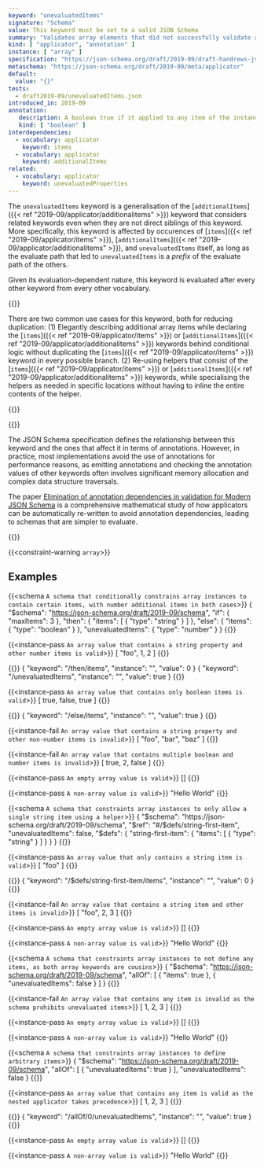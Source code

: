 ```yaml
---
keyword: "unevaluatedItems"
signature: "Schema"
value: This keyword must be set to a valid JSON Schema
summary: "Validates array elements that did not successfully validate against other standard array applicators."
kind: [ "applicator", "annotation" ]
instance: [ "array" ]
specification: "https://json-schema.org/draft/2019-09/draft-handrews-json-schema-02#rfc.section.9.3.1.3"
metaschema: "https://json-schema.org/draft/2019-09/meta/applicator"
default:
  value: "{}"
tests:
  - draft2019-09/unevaluatedItems.json
introduced_in: 2019-09
annotation:
   description: A boolean true if it applied to any item of the instance
   kind: [ "boolean" ]
interdependencies:
  - vocabulary: applicator
    keyword: items
  - vocabulary: applicator
    keyword: additionalItems
related:
  - vocabulary: applicator
    keyword: unevaluatedProperties
---
```


The `unevaluatedItems` keyword is a generalisation of the
[`additionalItems`]({{< ref "2019-09/applicator/additionalitems" >}}) keyword
that considers related keywords even when they are not direct siblings of this
keyword. More specifically, this keyword is affected by occurences of
[`items`]({{< ref "2019-09/applicator/items" >}}), [`additionalItems`]({{< ref
"2019-09/applicator/additionalitems" >}}), and `unevaluatedItems` itself, as
long as the evaluate path that led to `unevaluatedItems` is a _prefix_ of the
evaluate path of the others.

Given its evaluation-dependent nature, this keyword is evaluated after every
other keyword from every other vocabulary.

{{<best-practice>}}

There are two common use cases for this keyword, both for reducing duplication:
(1) Elegantly describing additional array items while declaring the [`items`]({{<
ref "2019-09/applicator/items" >}}) or [`additionalItems`]({{< ref
"2019-09/applicator/additionalitems" >}}) keywords behind conditional logic
without duplicating the [`items`]({{< ref "2019-09/applicator/items" >}})
keyword in every possible branch. (2) Re-using helpers that consist of the
[`items`]({{< ref "2019-09/applicator/items" >}}) or [`additionalItems`]({{< ref
"2019-09/applicator/additionalitems" >}}) keywords, while specialising the
helpers as needed in specific locations without having to inline the entire
contents of the helper.

{{</best-practice>}}

{{<learning-more>}}

The JSON Schema specification defines the relationship between this keyword and
the ones that affect it in terms of annotations. However, in practice, most
implementations avoid the use of annotations for performance reasons, as
emitting annotations and checking the annotation values of other keywords often
involves significant memory allocation and complex data structure traversals.

The paper [Elimination of annotation dependencies in validation for Modern JSON
Schema](https://arxiv.org/abs/2503.11288) is a comprehensive mathematical study
of how applicators can be automatically re-written to avoid annotation
dependencies, leading to schemas that are simpler to evaluate.

{{</learning-more>}}

{{<constraint-warning `array`>}}

## Examples

{{<schema `A schema that conditionally constrains array instances to contain certain items, with number additional items in both cases`>}}
{
  "$schema": "https://json-schema.org/draft/2019-09/schema",
  "if": { "maxItems": 3 },
  "then": { "items": [ { "type": "string" } ] },
  "else": { "items": { "type": "boolean" } },
  "unevaluatedItems": { "type": "number" }
}
{{</schema>}}

{{<instance-pass `An array value that contains a string property and other number items is valid`>}}
[ "foo", 1, 2 ]
{{</instance-pass>}}

{{<instance-annotation>}}
{ "keyword": "/then/items", "instance": "", "value": 0 }
{ "keyword": "/unevaluatedItems", "instance": "", "value": true }
{{</instance-annotation>}}

{{<instance-pass `An array value that contains only boolean items is valid`>}}
[ true, false, true ]
{{</instance-pass>}}

{{<instance-annotation>}}
{ "keyword": "/else/items", "instance": "", "value": true }
{{</instance-annotation>}}

{{<instance-fail `An array value that contains a string property and other non-number items is invalid`>}}
[ "foo", "bar", "baz" ]
{{</instance-fail>}}

{{<instance-fail `An array value that contains multiple boolean and number items is invalid`>}}
[ true, 2, false ]
{{</instance-fail>}}

{{<instance-pass `An empty array value is valid`>}}
[]
{{</instance-pass>}}

{{<instance-pass `A non-array value is valid`>}}
"Hello World"
{{</instance-pass>}}

{{<schema `A schema that constraints array instances to only allow a single string item using a helper`>}}
{
  "$schema": "https://json-schema.org/draft/2019-09/schema",
  "$ref": "#/$defs/string-first-item",
  "unevaluatedItems": false,
  "$defs": {
    "string-first-item": {
      "items": [ { "type": "string" } ]
    }
  }
}
{{</schema>}}

{{<instance-pass `An array value that only contains a string item is valid`>}}
[ "foo" ]
{{</instance-pass>}}

{{<instance-annotation>}}
{ "keyword": "/$defs/string-first-item/items", "instance": "", "value": 0 }
{{</instance-annotation>}}

{{<instance-fail `An array value that contains a string item and other items is invalid`>}}
[ "foo", 2, 3 ]
{{</instance-fail>}}

{{<instance-pass `An empty array value is valid`>}}
[]
{{</instance-pass>}}

{{<instance-pass `A non-array value is valid`>}}
"Hello World"
{{</instance-pass>}}

{{<schema `A schema that constraints array instances to not define any items, as both array keywords are cousins`>}}
{
  "$schema": "https://json-schema.org/draft/2019-09/schema",
  "allOf": [
    { "items": true },
    { "unevaluatedItems": false }
  ]
}
{{</schema>}}

{{<instance-fail `An array value that contains any item is invalid as the schema prohibits unevaluated items`>}}
[ 1, 2, 3 ]
{{</instance-fail>}}

{{<instance-pass `An empty array value is valid`>}}
[]
{{</instance-pass>}}

{{<instance-pass `A non-array value is valid`>}}
"Hello World"
{{</instance-pass>}}

{{<schema `A schema that constraints array instances to define arbitrary items`>}}
{
  "$schema": "https://json-schema.org/draft/2019-09/schema",
  "allOf": [ { "unevaluatedItems": true } ],
  "unevaluatedItems": false
}
{{</schema>}}

{{<instance-pass `An array value that contains any item is valid as the nested applicator takes precedence`>}}
[ 1, 2, 3 ]
{{</instance-pass>}}

{{<instance-annotation>}}
{ "keyword": "/allOf/0/unevaluatedItems", "instance": "", "value": true }
{{</instance-annotation>}}

{{<instance-pass `An empty array value is valid`>}}
[]
{{</instance-pass>}}

{{<instance-pass `A non-array value is valid`>}}
"Hello World"
{{</instance-pass>}}
